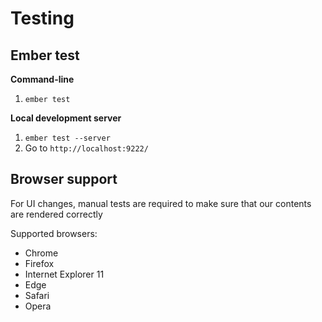 # Testing

## Ember test

**Command-line**

1. `ember test`

**Local development server**

1. `ember test --server`
2. Go to `http://localhost:9222/`

## Browser support

For UI changes, manual tests are required to make sure that our contents are rendered correctly

Supported browsers:

* Chrome
* Firefox
* Internet Explorer 11
* Edge
* Safari
* Opera
